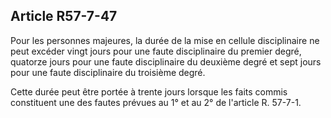 Article R57-7-47
----
Pour les personnes majeures, la durée de la mise en cellule disciplinaire ne
peut excéder vingt jours pour une faute disciplinaire du premier degré, quatorze
jours pour une faute disciplinaire du deuxième degré et sept jours pour une
faute disciplinaire du troisième degré.

Cette durée peut être portée à trente jours lorsque les faits commis constituent
une des fautes prévues au 1° et au 2° de l'article R. 57-7-1.
